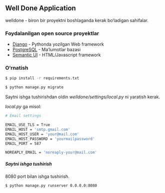 ## Well Done Application

welldone - biron bir proyektni boshlaganda kerak bo‘ladigan sahifalar.

### Foydalanilgan open source proyektlar

* [Django] - Pythonda yozilgan Web framework
* [PostgreSQL] - Ma’lumotlar bazasi
* [Semantic UI] - HTML/Javascript framework

### O‘rnatish

```sh
$ pip install -r requirements.txt
```

```sh
$ python manage.py migrate
```

Saytni ishga tushirishdan oldin *welldone/settings/local.py* ni yaratish kerak. 

*local.py* ga misol:

```sh
# Email settings

EMAIL_USE_TLS = True
EMAIL_HOST = 'smtp.gmail.com'
EMAIL_HOST_USER = 'your@mail.com'
EMAIL_HOST_PASSWORD = 'yourmailpassword'
EMAIL_PORT = 587

NOREAPLY_EMAIL = 'noreaply-your@mail.com'
```

##### Saytni ishga tushirish

8080 port bilan ishga tushirish. 

```sh
$ python manage.py runserver 0.0.0.0:8080
```


   [Semantic UI]: <http://semantic-ui.com/>
   [Django]: <https://www.djangoproject.com/>
   [PostgreSQL]: <https://www.postgresql.org/>
